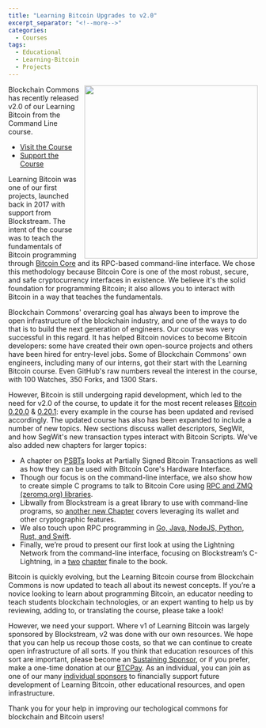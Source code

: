 ```yaml
---
title: "Learning Bitcoin Upgrades to v2.0"
excerpt_separator: "<!--more-->"
categories:
  - Courses
tags:
  - Educational
  - Learning-Bitcoin
  - Projects
---
```


<img src="https://www.blockchaincommons.com/images/projects/lbtc-screen.png" width=350 align="right">
Blockchain Commons has recently released v2.0 of our Learning Bitcoin from the Command Line course.

- [Visit the Course](https://github.com/BlockchainCommons/Learning-Bitcoin-from-the-Command-Line/blob/master/README.md)
- [Support the Course](https://github.com/sponsors/BlockchainCommons)

Learning Bitcoin was one of our first projects, launched back in 2017 with support from Blockstream. The intent of the course was to teach the fundamentals of Bitcoin programming through [Bitcoin Core](https://bitcoin.org/en/) and its RPC-based command-line interface. We chose this methodology because Bitcoin Core is one of the most robust, secure, and safe cryptocurrency interfaces in existence. We believe it's the solid foundation for programming Bitcoin; it also allows you to interact with Bitcoin in a way that teaches the fundamentals.

Blockchain Commons' overarcing goal has always been to improve the open infrastructure of the blockchain industry, and one of the ways to do that is to build the next generation of engineers. Our course was very successful in this regard. It has helped Bitcoin novices to become Bitcoin developers: some have created their own open-source projects and others have been hired for entry-level jobs. Some of Blockchain Commons' own engineers, including many of our interns, got their start with the Learning Bitcoin course. Even GitHub's raw numbers reveal the interest in the course, with 100 Watches, 350 Forks, and 1300 Stars.

However, Bitcoin is still undergoing rapid development, which led to the need for v2.0 of the course, to update it for the most recent releases [Bitcoin 0.20.0](https://bitcoin.org/en/release/v0.20.0) & [0.20.1](https://bitcoin.org/en/release/v0.20.1): every example in the course has been updated and revised accordingly. The updated course has also has been expanded to include a number of new topics. New sections discuss wallet descriptors, SegWit, and how SegWit's new transaction types interact with Bitcoin Scripts. We've also added new chapters for larger topics:

- A chapter on [PSBTs](https://github.com/BlockchainCommons/Learning-Bitcoin-from-the-Command-Line/blob/master/07_0_Expanding_Bitcoin_Transactions_PSBTs.md) looks at Partially Signed Bitcoin Transactions as well as how they can be used with Bitcoin Core's Hardware Interface.
- Though our focus is on the command-line interface, we also show how to create simple C programs to talk to Bitcoin Core using [RPC and ZMQ (zeromq.org) libraries](https://github.com/BlockchainCommons/Learning-Bitcoin-from-the-Command-Line/blob/master/15_0_Talking_to_Bitcoind.md).
- Libwally from Blockstream is a great library to use with command-line programs, so [another new Chapter](https://github.com/BlockchainCommons/Learning-Bitcoin-from-the-Command-Line/blob/master/16_0_Programming_with_Libwally.md) covers leveraging its wallet and other cryptographic features.
- We also touch upon RPC programming in [Go, Java, NodeJS, Python, Rust, and Swift](https://github.com/BlockchainCommons/Learning-Bitcoin-from-the-Command-Line/blob/master/17_0_Talking_to_Bitcoind_Other.md).
- Finally, we’re proud to present our first look at using the Lightning Network from the command-line interface, focusing on Blockstream’s C-Lightning, in a [two](https://github.com/BlockchainCommons/Learning-Bitcoin-from-the-Command-Line/blob/master/18_0_Understanding_Your_Lightning_Setup.md) [chapter](https://github.com/BlockchainCommons/Learning-Bitcoin-from-the-Command-Line/blob/master/19_0_Using_Lightning.md) finale to the book.

Bitcoin is quickly evolving, but the Learning Bitcoin course from Blockchain Commons is now updated to teach all about its newest concepts. If you’re a novice looking to learn about programming Bitcoin, an educator needing to teach students blockchain technologies, or an expert wanting to help us by reviewing, adding to, or translating the course, please take a look!

However, we need your support. Where v1 of Learning Bitcoin was largely sponsored by Blockstream, v2 was done with our own resources. We hope that you can help us recoup those costs, so that we can continue to create open infrastructure of all sorts. If you think that education resources of this sort are important, please become an [Sustaining Sponsor](https://www.blockchaincommons.com/sponsors.html), or if you prefer, make a one-time donation at our [BTCPay](https://btcpay.blockchaincommons.com/). As an individual, you can join as one of our many [individual sponsors](https://github.com/sponsors/BlockchainCommons) to financially support future development of Learning Bitcoin, other educational resources, and open infrastructure.

Thank you for your help in improving our techological commons for blockchain and Bitcoin users!
